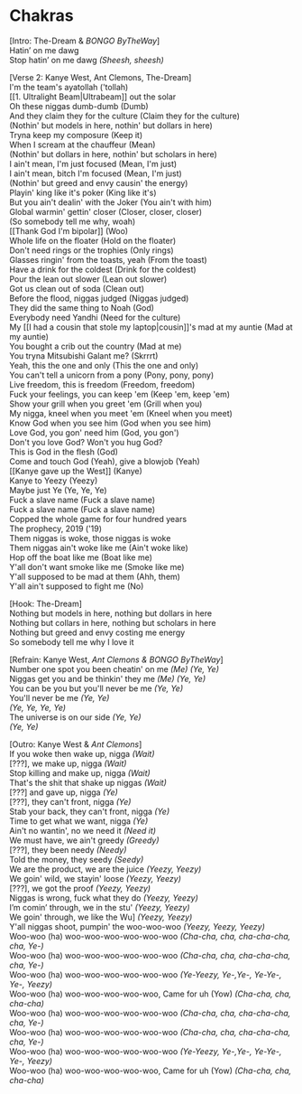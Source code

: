# Chakras

[Intro: The-Dream & _BONGO ByTheWay_]  
Hatin’ on me dawg  
Stop hatin’ on me dawg _(Sheesh, sheesh)_

[Verse 2: Kanye West, Ant Clemons, The-Dream]  
I'm the team's ayatollah ('tollah)  
[[1. Ultralight Beam|Ultrabeam]] out the solar  
Oh these niggas dumb-dumb (Dumb)  
And they claim they for the culture (Claim they for the culture)  
(Nothin' but models in here, nothin' but dollars in here)  
Tryna keep my composure (Keep it)  
When I scream at the chauffeur (Mean)  
(Nothin' but dollars in here, nothin' but scholars in here)  
I ain't mean, I'm just focused (Mean, I'm just)  
I ain't mean, bitch I'm focused (Mean, I'm just)  
(Nothin' but greed and envy causin' the energy)  
Playin' king like it's poker (King like it's)  
But you ain't dealin' with the Joker (You ain't with him)  
Global warmin' gettin' closer (Closer, closer, closer)  
(So somebody tell me why, woah)  
[[Thank God I'm bipolar]] (Woo)  
Whole life on the floater (Hold on the floater)  
Don't need rings or the trophies (Only rings)  
Glasses ringin' from the toasts, yeah (From the toast)  
Have a drink for the coldest (Drink for the coldest)  
Pour the lean out slower (Lean out slower)  
Got us clean out of soda (Clean out)  
Before the flood, niggas judged (Niggas judged)  
They did the same thing to Noah (God)  
Everybody need Yandhi (Need for the culture)  
My [[I had a cousin that stole my laptop|cousin]]'s mad at my auntie (Mad at my auntie)  
You bought a crib out the country (Mad at me)  
You tryna Mitsubishi Galant me? (Skrrrt)  
Yeah, this the one and only (This the one and only)  
You can't tell a unicorn from a pony (Pony, pony, pony)  
Live freedom, this is freedom (Freedom, freedom)  
Fuck your feelings, you can keep 'em (Keep 'em, keep 'em)  
Show your grill when you greet 'em (Grill when you)  
My nigga, kneel when you meet 'em (Kneel when you meet)  
Know God when you see him (God when you see him)  
Love God, you gon' need him (God, you gon')  
Don't you love God? Won't you hug God?  
This is God in the flesh (God)  
Come and touch God (Yeah), give a blowjob (Yeah)  
[[Kanye gave up the West]] (Kanye)  
Kanye to Yeezy (Yeezy)  
Maybe just Ye (Ye, Ye, Ye)  
Fuck a slave name (Fuck a slave name)  
Fuck a slave name (Fuck a slave name)  
Copped the whole game for four hundred years  
The prophecy, 2019 ('19)  
Them niggas is woke, those niggas is woke  
Them niggas ain't woke like me (Ain't woke like)  
Hop off the boat like me (Boat like me)  
Y'all don't want smoke like me (Smoke like me)  
Y'all supposed to be mad at them (Ahh, them)  
Y'all ain't supposed to fight me (No)

[Hook: The-Dream]  
Nothing but models in here, nothing but dollars in here  
Nothing but collars in here, nothing but scholars in here  
Nothing but greed and envy costing me energy  
So somebody tell me why I love it

[Refrain: Kanye West, _Ant Clemons & BONGO ByTheWay_]  
Number one spot you been cheatin' on me _(Me) (Ye, Ye)_  
Niggas get you and be thinkin' they me _(Me) (Ye, Ye)_  
You can be you but you'll never be me _(Ye, Ye)_  
You'll never be me _(Ye, Ye)_  
_(Ye, Ye, Ye, Ye)_  
The universe is on our side _(Ye, Ye)_  
_(Ye, Ye)_

[Outro: Kanye West & _Ant Clemons_]  
If you woke then wake up, nigga _(Wait)_  
[???], we make up, nigga _(Wait)_  
Stop killing and make up, nigga _(Wait)_  
That's the shit that shake up niggas _(Wait)_  
[???] and gave up, nigga _(Ye)_  
[???], they can't front, nigga _(Ye)_  
Stab your back, they can't front, nigga _(Ye)_  
Time to get what we want, nigga _(Ye)_  
Ain't no wantin', no we need it _(Need it)_  
We must have, we ain't greedy _(Greedy)_  
[???], they been needy _(Needy)_  
Told the money, they seedy _(Seedy)_  
We are the product, we are the juice _(Yeezy, Yeezy)_  
We goin' wild, we stayin' loose _(Yeezy, Yeezy)_  
[???], we got the proof _(Yeezy, Yeezy)_  
Niggas is wrong, fuck what they do _(Yeezy, Yeezy)_  
I’m comin’ through, we in the stu' _(Yeezy, Yeezy)_  
We goin' through, we like the Wu] _(Yeezy, Yeezy)_  
Y'all niggas shoot, pumpin' the woo-woo-woo _(Yeezy, Yeezy, Yeezy)_  
Woo-woo (ha) woo-woo-woo-woo-woo-woo _(Cha-cha, cha, cha-cha-cha, cha, Ye-)_  
Woo-woo (ha) woo-woo-woo-woo-woo-woo _(Cha-cha, cha, cha-cha-cha, cha, Ye-)_  
Woo-woo (ha) woo-woo-woo-woo-woo-woo _(Ye-Yeezy, Ye-,Ye-, Ye-Ye-, Ye-, Yeezy)_  
Woo-woo (ha) woo-woo-woo-woo-woo, Came for uh (Yow) _(Cha-cha, cha, cha-cha)_  
Woo-woo (ha) woo-woo-woo-woo-woo-woo _(Cha-cha, cha, cha-cha-cha, cha, Ye-)_  
Woo-woo (ha) woo-woo-woo-woo-woo-woo _(Cha-cha, cha, cha-cha-cha, cha, Ye-)_  
Woo-woo (ha) woo-woo-woo-woo-woo-woo _(Ye-Yeezy, Ye-,Ye-, Ye-Ye-, Ye-, Yeezy)_  
Woo-woo (ha) woo-woo-woo-woo-woo, Came for uh (Yow) _(Cha-cha, cha, cha-cha)_  
